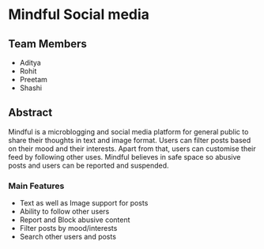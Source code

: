 # Mindful Social media

## Team Members

* Aditya
* Rohit
* Preetam
* Shashi

## Abstract

Mindful is a microblogging and social media platform for general public to share their thoughts in text and image format. Users can filter posts based on their mood and their interests. Apart from that, users can customise their feed by following other uses. Mindful believes in safe space so abusive posts and users can be reported and suspended.

### Main Features

* Text as well as Image support for posts
* Ability to follow other users
* Report and Block abusive content
* Filter posts by mood/interests
* Search other users and posts
